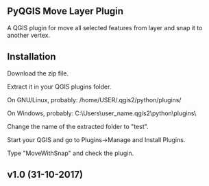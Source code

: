 ## PyQGIS Move Layer Plugin

A QGIS plugin for move all selected features from layer and snap it
to another vertex.

## Installation

Download the zip file.  

Extract it in your QGIS plugins folder.  

On GNU/Linux, probably: /home/USER/.qgis2/python/plugins/ 

On Windows, probably: C:\Users\user_name.qgis2\python\plugins\  

Change the name of the extracted folder to "test".  

Start your QGIS and go to Plugins->Manage and Install Plugins.  

Type "MoveWithSnap" and check the plugin.  

## v1.0 (31-10-2017)
